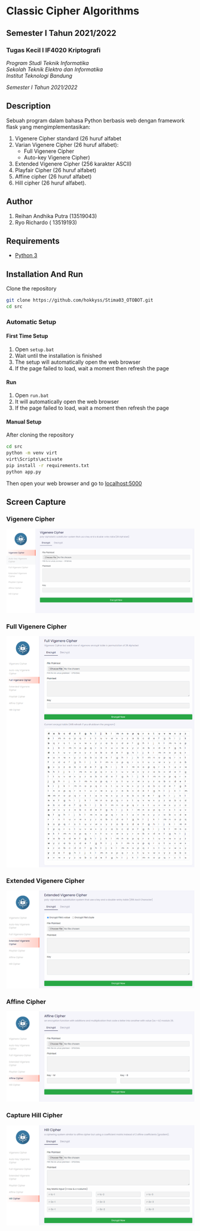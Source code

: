 # Classic Cipher Algorithms
## Semester I Tahun 2021/2022

### Tugas Kecil I IF4020 Kriptografi

*Program Studi Teknik Informatika* <br />
*Sekolah Teknik Elektro dan Informatika* <br />
*Institut Teknologi Bandung* <br />

*Semester I Tahun 2021/2022*

## Description
Sebuah program dalam bahasa Python berbasis web dengan framework flask yang mengimplementasikan:
1. Vigenere Cipher standard (26 huruf alfabet
2. Varian Vigenere Cipher (26 huruf alfabet): 
   * Full Vigenere Cipher
   * Auto-key Vigenere Cipher)
3. Extended Vigenere Cipher (256 karakter ASCII)
4. Playfair Cipher (26 huruf alfabet)
5. Affine cipher (26 huruf alfabet)
6. Hill cipher (26 huruf alfabet).
   
## Author
1. Reihan Andhika Putra (13519043)
2. Ryo Richardo		    ( 13519193)

## Requirements
- [Python 3](https://www.python.org/downloads/)

## Installation And Run
Clone the repository
```bash
git clone https://github.com/hokkyss/Stima03_OTOBOT.git
cd src
```
### Automatic Setup
#### First Time Setup
1. Open `setup.bat`
2. Wait until the installation is finished
3. The setup will automatically open the web browser
4. If the page failed to load, wait a moment then refresh the page

#### Run
1. Open `run.bat`
2. It will automatically open the web browser
3. If the page failed to load, wait a moment then refresh the page

#### Manual Setup
After cloning the repository
```bash 
cd src
python -m venv virt
virt\Scripts\activate
pip install -r requirements.txt
python app.py
```
Then open your web browser and go to [localhost:5000](http://localhost:5000)

## Screen Capture 
### Vigenere Cipher
![Screenshot](img/Vigenere.png)
### Full Vigenere Cipher
![Screenshot](img/Full-Vigenere.png)
### Extended Vigenere Cipher
![Screenshot](img/Extended-Vigenere.png)
### Affine Cipher
![Screenshot](img/Affine.png)
### Capture Hill Cipher
![Screenshot](img/Hill.png)